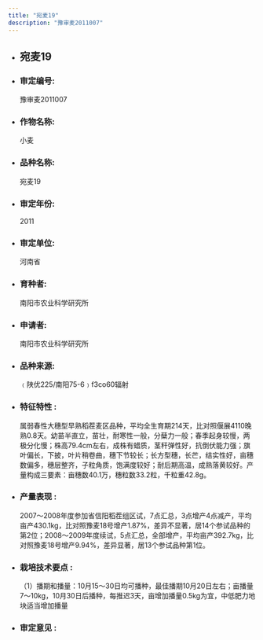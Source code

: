 ```yaml
---
title: "宛麦19"
description: "豫审麦2011007"
---
```

* ## 宛麦19
* ###  审定编号:  
   豫审麦2011007

*  ### 作物名称:  
   小麦

*   ###  品种名称: 
    宛麦19

*   ### 审定年份: 
    2011

*   ### 审定单位:  
    河南省

*   ### 育种者:  
    南阳市农业科学研究所

*   ### 申请者:  
    南阳市农业科学研究所

*   ### 品种来源:  
    ﹙陕优225/南阳75-6﹚f3co60辐射

*   ### 特征特性 : 
    属弱春性大穗型早熟稻茬麦区品种，平均全生育期214天，比对照偃展4110晚熟0.8天。幼苗半直立，苗壮，耐寒性一般，分蘖力一般；春季起身较慢，两极分化慢；株高79.4cm左右，成株有蜡质，茎秆弹性好，抗倒伏能力强；旗叶偏长，下披，叶片稍卷曲，穗下节较长；长方型穗，长芒，结实性好，亩穗数偏多，穗层整齐，子粒角质，饱满度较好；耐后期高温，成熟落黄较好。产量构成三要素：亩穗数40.1万，穗粒数33.2粒，千粒重42.8g。

*   ### 产量表现 : 
    2007～2008年度参加省信阳稻茬组区试，7点汇总，3点增产4点减产，平均亩产430.1kg，比对照豫麦18号增产1.87%，差异不显著，居14个参试品种的第2位；2008～2009年度续试，5点汇总，全部增产，平均亩产392.7kg，比对照豫麦18号增产9.94%，差异显著，居13个参试品种第1位。

*   ### 栽培技术要点 : 
    （1）播期和播量：10月15～30日均可播种，最佳播期10月20日左右；亩播量7～10kg，10月30日后播种，每推迟3天，亩增加播量0.5kg为宜，中低肥力地块适当增加播量

*   ### 审定意见 : 
    

